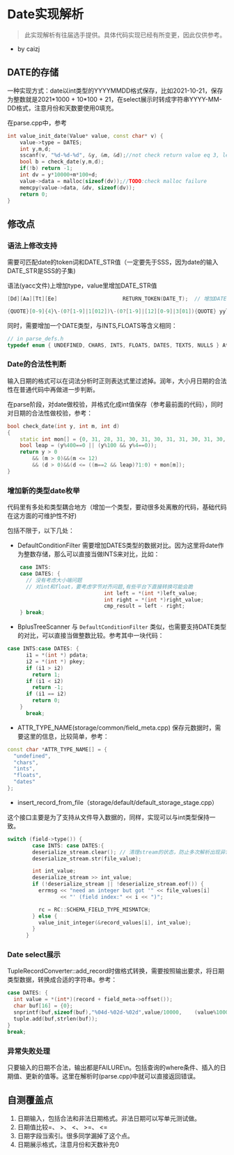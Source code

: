 # Date实现解析

> 此实现解析有往届选手提供。具体代码实现已经有所变更，因此仅供参考。

- by caizj

## DATE的存储


一种实现方式：date以int类型的YYYYMMDD格式保存，比如2021-10-21，保存为整数就是2021\*1000 + 10\*100 + 21，在select展示时转成字符串YYYY-MM-DD格式，注意月份和天数要使用0填充。

在parse.cpp中，参考

```c++
int value_init_date(Value* value, const char* v) {
    value->type = DATES;
    int y,m,d;
    sscanf(v, "%d-%d-%d", &y, &m, &d);//not check return value eq 3, lex guarantee
    bool b = check_date(y,m,d);
    if(!b) return -1;
    int dv = y*10000+m*100+d;
    value->data = malloc(sizeof(dv));//TODO:check malloc failure
    memcpy(value->data, &dv, sizeof(dv));
    return 0;
}
```

## 修改点

### 语法上修改支持

需要可匹配date的token词和DATE_STR值（一定要先于SSS，因为date的输入DATE_STR是SSS的子集)

语法(yacc文件)上增加type，value里增加DATE_STR值

```c++
[Dd][Aa][Tt][Ee]                     RETURN_TOKEN(DATE_T);  // 增加DATE的token，需要在yacc文件中增加DATE_T的token

{QUOTE}[0-9]{4}\-(0?[1-9]|1[012])\-(0?[1-9]|[12][0-9]|3[01]){QUOTE} yylval->string=strdup(yytext); RETURN_TOKEN(DATE_STR);  // 使用正则表达式过滤DATE。需要在yacc文件中增加 %token <string> DATE_STR
```

同时，需要增加一个DATE类型，与INTS,FLOATS等含义相同：

```c++
// in parse_defs.h
typedef enum { UNDEFINED, CHARS, INTS, FLOATS, DATES, TEXTS, NULLS } AttrType;
```

### Date的合法性判断

输入日期的格式可以在词法分析时正则表达式里过滤掉。润年，大小月日期的合法性在普通代码中再做进一步判断。

在parse阶段，对date做校验，并格式化成int值保存（参考最前面的代码），同时对日期的合法性做校验，参考：

```c++
bool check_date(int y, int m, int d)
{
    static int mon[] = {0, 31, 28, 31, 30, 31, 30, 31, 31, 30, 31, 30, 31};
    bool leap = (y%400==0 || (y%100 && y%4==0));
    return y > 0
        && (m > 0)&&(m <= 12)
        && (d > 0)&&(d <= ((m==2 && leap)?1:0) + mon[m]);
}
```

### 增加新的类型date枚举

代码里有多处和类型耦合地方（增加一个类型，要动很多处离散的代码，基础代码在这方面的可维护性不好)

包括不限于，以下几处：

- DefaultConditionFilter
需要增加DATES类型的数据对比。因为这里将date作为整数存储，那么可以直接当做INTS来对比，比如：

```c++
    case INTS: 
    case DATES: {
      // 没有考虑大小端问题
      // 对int和float，要考虑字节对齐问题,有些平台下直接转换可能会跪
                               int left = *(int *)left_value;
                               int right = *(int *)right_value;
                               cmp_result = left - right;
    } break;
```

- BplusTreeScanner
与 `DefaultConditionFilter` 类似，也需要支持DATE类型的对比，可以直接当做整数比较。参考其中一块代码：

```c++
case INTS:case DATES: {
      i1 = *(int *) pdata;
      i2 = *(int *) pkey;
      if (i1 > i2)
        return 1;
      if (i1 < i2)
        return -1;
      if (i1 == i2)
        return 0;
    }
      break;
```

- ATTR_TYPE_NAME(storage/common/field_meta.cpp)
保存元数据时，需要这里的信息，比较简单，参考：

```c++
const char *ATTR_TYPE_NAME[] = {
  "undefined",
  "chars",
  "ints",
  "floats",
  "dates"
};
```

- insert_record_from_file（storage/default/default_storage_stage.cpp）

这个接口主要是为了支持从文件导入数据的，同样，实现可以与int类型保持一致。

```c++
switch (field->type()) {
        case INTS: case DATES:{
        deserialize_stream.clear(); // 清理stream的状态，防止多次解析出现异常
        deserialize_stream.str(file_value);

        int int_value;
        deserialize_stream >> int_value;
        if (!deserialize_stream || !deserialize_stream.eof()) {
          errmsg << "need an integer but got '" << file_values[i]
                 << "' (field index:" << i << ")";

          rc = RC::SCHEMA_FIELD_TYPE_MISMATCH;
        } else {
          value_init_integer(&record_values[i], int_value);
        }
      }
```

### Date select展示

TupleRecordConverter::add_record时做格式转换，需要按照输出要求，将日期类型数据，转换成合适的字符串。参考：

```c++
case DATES: {
  int value = *(int*)(record + field_meta->offset());
  char buf[16] = {0};
  snprintf(buf,sizeof(buf),"%04d-%02d-%02d",value/10000,    (value%10000)/100,value%100); // 注意这里月份和天数，不足两位时需要填充0
  tuple.add(buf,strlen(buf));
}
break;
```

### 异常失败处理

只要输入的日期不合法，输出都是FAILURE\n。包括查询的where条件、插入的日期值、更新的值等。这里在解析时(parse.cpp)中就可以直接返回错误。

## 自测覆盖点

1. 日期输入，包括合法和非法日期格式。非法日期可以写单元测试做。
2. 日期值比较=、 >、 <、 >=、 <=
3. 日期字段当索引。很多同学漏掉了这个点。
4. 日期展示格式，注意月份和天数补充0